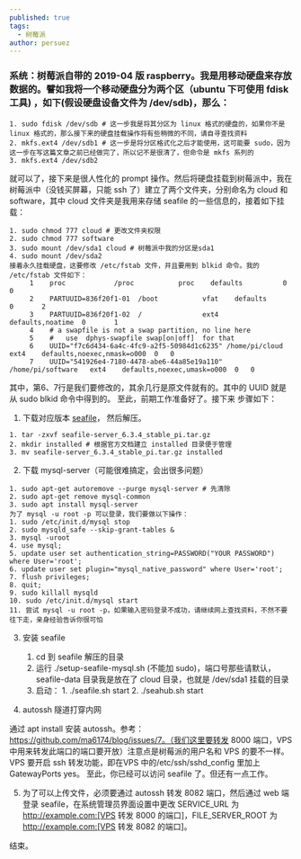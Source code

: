 ```yaml
---
published: true
tags:
  - 树莓派
author: persuez
---
```

### 系统：树莓派自带的 2019-04 版 raspberry。我是用移动硬盘来存放数据的。譬如我将一个移动硬盘分为两个区（ubuntu 下可使用 fdisk 工具) ，如下(假设硬盘设备文件为 /dev/sdb)，那么：

  ```
  1. sudo fdisk /dev/sdb # 这一步我是将其分区为 linux 格式的硬盘的，如果你不是 linux 格式的，那么接下来的硬盘挂载操作将有些稍微的不同，请自寻查找资料
  2. mkfs.ext4 /dev/sdb1 # 这一步是将分区格式化之后才能使用，这可能要 sudo，因为这一步在写这篇文章之前已经做完了，所以记不是很清了，但命令是 mkfs 系列的
  3. mkfs.ext4 /dev/sdb2
  ```
就可以了，接下来是很人性化的 prompt 操作。然后将硬盘挂载到树莓派中，我在树莓派中（没钱买屏幕，只能 ssh 了）建立了两个文件夹，分别命名为 cloud 和 software，其中 cloud 文件夹是我用来存储 seafile 的一些信息的，接着如下挂载：

  ```
  1. sudo chmod 777 cloud # 更改文件夹权限
  2. sudo chmod 777 software
  3. sudo mount /dev/sda1 cloud # 树莓派中我的分区是sda1
  4. sudo mount /dev/sda2
  接着永久挂载硬盘，这要修改 /etc/fstab 文件，并且要用到 blkid 命令。我的 /etc/fstab 文件如下：
       1	proc            /proc           proc    defaults          0       0
       2	PARTUUID=836f20f1-01  /boot           vfat    defaults          0       2
       3	PARTUUID=836f20f1-02  /               ext4    defaults,noatime  0       1
       4	# a swapfile is not a swap partition, no line here
       5	#   use  dphys-swapfile swap[on|off]  for that
       6	UUID="f7c6d434-6a4c-4fc9-a2f5-50984d1c6235"	/home/pi/cloud	ext4	defaults,noexec,nmask=o000	0	0
       7	UUID="541926e4-7180-4478-abe6-44a85e19a110"	/home/pi/software	ext4	defaults,noexec,umask=o000	0	0
  ```

其中，第6、7行是我们要修改的，其余几行是原文件就有的。其中的 UUID 就是从 sudo blkid 命令中得到的。
至此，前期工作准备好了。接下来
步骤如下：

1. 下载对应版本 [seafile](https://github.com/haiwen/seafile-rpi/releases/download/v6.3.4/seafile-server_6.3.4_stable_pi.tar.gz)， 然后解压。

  ```
  1. tar -zxvf seafile-server_6.3.4_stable_pi.tar.gz
  2. mkdir installed # 根据官方文档建立 installed 目录便于管理
  3. mv seafile-server_6.3.4_stable_pi.tar.gz installed
  ```

2. 下载 mysql-server（可能很难搞定，会出很多问题）

  ```
  1. sudo apt-get autoremove --purge mysql-server # 先清除
  2. sudo apt-get remove mysql-common
  3. sudo apt install mysql-server
  为了 mysql -u root -p 可以登录，我们要做以下操作：
  1. sudo /etc/init.d/mysql stop
  2. sudo mysqld_safe --skip-grant-tables &
  3. mysql -uroot
  4. use mysql;
  5. update user set authentication_string=PASSWORD("YOUR PASSWORD") where User='root';
  6. update user set plugin="mysql_native_password" where User='root';
  7. flush privileges;
  8. quit;
  9. sudo killall mysqld
  10. sudo /etc/init.d/mysql start
  11. 尝试 mysql -u root -p，如果输入密码登录不成功，请继续网上查找资料，不然不要往下走，亲身经验告诉你很可怕
  ```

3. 安装 seafile

      1. cd 到 seafile 解压的目录
      2. 运行 ./setup-seafile-mysql.sh (不能加 sudo)，端口号那些请默认，seafile-data 目录我是放在了 cloud 目录，也就是 /dev/sda1 挂载的目录
      3. 启动：
        1. ./seafile.sh start
        2. ./seahub.sh start

4. autossh 隧道打穿内网

  通过 apt install 安装 autossh。参考：https://github.com/ma6174/blog/issues/7。（我们这里要转发 8000 端口，VPS 中用来转发此端口的端口要开放）注意点是树莓派的用户名和 VPS 的要不一样。VPS 要开启 ssh 转发功能，即在VPS 中的/etc/ssh/sshd_config 里加上GatewayPorts yes。
  至此，你已经可以访问 seafile 了。但还有一点工作。

5. 为了可以上传文件，必须要通过 autossh 转发 8082 端口，然后通过 web 端登录 seafile，在系统管理员界面设置中更改 SERVICE_URL 为 http://example.com:[VPS 转发 8000 的端口]，FILE_SERVER_ROOT 为 http://example.com:[VPS 转发 8082 的端口]。

结束。
